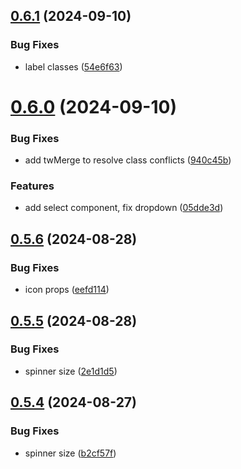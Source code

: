## [0.6.1](https://github.com/elevz/elevz-ui/compare/v0.6.0...v0.6.1) (2024-09-10)


### Bug Fixes

* label classes ([54e6f63](https://github.com/elevz/elevz-ui/commit/54e6f63fa93976f3cfc319db8ceec08e0996db16))



# [0.6.0](https://github.com/elevz/elevz-ui/compare/v0.5.6...v0.6.0) (2024-09-10)


### Bug Fixes

* add twMerge to resolve class conflicts ([940c45b](https://github.com/elevz/elevz-ui/commit/940c45b18e245d54c23e64c7987aa2b6015bc647))


### Features

* add select component, fix dropdown ([05dde3d](https://github.com/elevz/elevz-ui/commit/05dde3d5b283a629a1f72130a87a6ff465c3cbe8))



## [0.5.6](https://github.com/elevz/elevz-ui/compare/v0.5.5...v0.5.6) (2024-08-28)


### Bug Fixes

* icon props ([eefd114](https://github.com/elevz/elevz-ui/commit/eefd114674b80929c2332ddba9060395b06ed479))



## [0.5.5](https://github.com/elevz/elevz-ui/compare/v0.5.4...v0.5.5) (2024-08-28)


### Bug Fixes

* spinner size ([2e1d1d5](https://github.com/elevz/elevz-ui/commit/2e1d1d5aa12b2f55a684787ac0654181985a4be7))



## [0.5.4](https://github.com/elevz/elevz-ui/compare/v0.5.3...v0.5.4) (2024-08-27)


### Bug Fixes

* spinner size ([b2cf57f](https://github.com/elevz/elevz-ui/commit/b2cf57f572b164436f9a5993c862d9779d79dd52))



